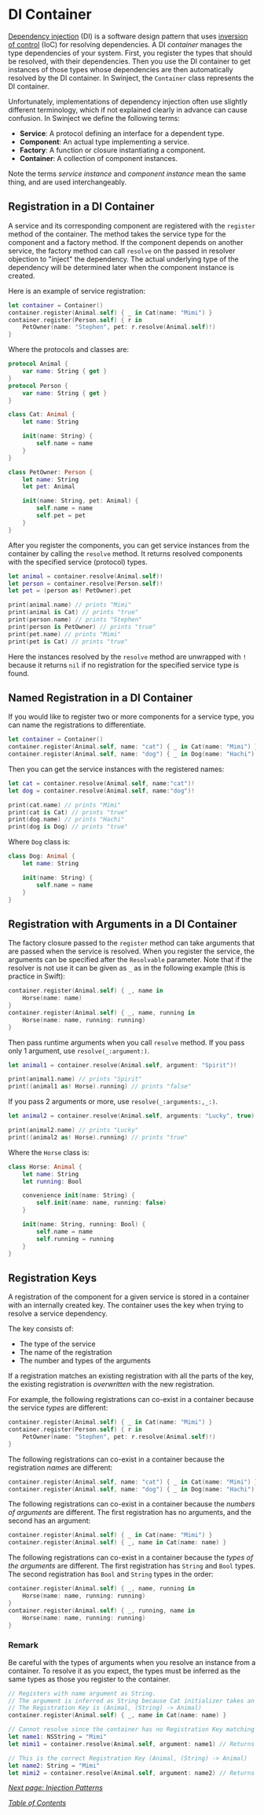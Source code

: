 # DI Container

[Dependency injection](https://en.wikipedia.org/wiki/Dependency_injection) (DI) is a software design pattern that uses [inversion of control](https://en.wikipedia.org/wiki/Inversion_of_control) (IoC) for resolving dependencies. A DI _container_ manages the type dependencies of your system. First, you register the  types that should be resolved, with their dependencies. Then you use the DI container to get instances of those types whose dependencies are then automatically resolved by the DI container. In Swinject, the `Container` class represents the DI container.

Unfortunately, implementations of dependency injection often use slightly different terminology, which if not explained clearly in advance can cause confusion. In Swinject we define the following terms:

* **Service**: A protocol defining an interface for a dependent type.
* **Component**: An actual type implementing a service.
* **Factory**: A function or closure instantiating a component.
* **Container**: A collection of component instances.

Note the terms _service instance_ and _component instance_ mean the same thing, and are used interchangeably.

## Registration in a DI Container

A service and its corresponding component are registered with the `register` method of the container. The method takes the service type for the component and a factory method. If the component depends on another service, the factory method can call `resolve` on the passed in resolver objection to "inject" the dependency. The actual underlying type of the dependency will be determined later when the component instance is created.

Here is an example of service registration:

```swift
let container = Container()
container.register(Animal.self) { _ in Cat(name: "Mimi") }
container.register(Person.self) { r in
    PetOwner(name: "Stephen", pet: r.resolve(Animal.self)!)
}
```

Where the protocols and classes are:

```swift
protocol Animal {
    var name: String { get }
}
protocol Person {
    var name: String { get }
}

class Cat: Animal {
    let name: String

    init(name: String) {
        self.name = name
    }
}

class PetOwner: Person {
    let name: String
    let pet: Animal

    init(name: String, pet: Animal) {
        self.name = name
        self.pet = pet
    }
}
```

After you register the components, you can get service instances from the container by calling the `resolve` method. It returns resolved components with the specified service (protocol) types.

```swift
let animal = container.resolve(Animal.self)!
let person = container.resolve(Person.self)!
let pet = (person as! PetOwner).pet

print(animal.name) // prints "Mimi"
print(animal is Cat) // prints "true"
print(person.name) // prints "Stephen"
print(person is PetOwner) // prints "true"
print(pet.name) // prints "Mimi"
print(pet is Cat) // prints "true"
```

Here the instances resolved by the `resolve` method are unwrapped with `!` because it returns `nil` if no registration for the specified service type is found.

## Named Registration in a DI Container

If you would like to register two or more components for a service type, you can name the registrations to differentiate.

```swift
let container = Container()
container.register(Animal.self, name: "cat") { _ in Cat(name: "Mimi") }
container.register(Animal.self, name: "dog") { _ in Dog(name: "Hachi") }
```

Then you can get the service instances with the registered names:

```swift
let cat = container.resolve(Animal.self, name:"cat")!
let dog = container.resolve(Animal.self, name:"dog")!

print(cat.name) // prints "Mimi"
print(cat is Cat) // prints "true"
print(dog.name) // prints "Hachi"
print(dog is Dog) // prints "true"
```

Where `Dog` class is:

```swift
class Dog: Animal {
    let name: String

    init(name: String) {
        self.name = name
    }
}
```

## Registration with Arguments in a DI Container

The factory closure passed to the `register` method can take arguments that are passed when the service is resolved. When you register the service, the arguments can be specified after the `Resolvable` parameter. Note that if the resolver is not use it can be given as `_` as in the following example (this is practice in  Swift):

```swift
container.register(Animal.self) { _, name in
    Horse(name: name)
}
container.register(Animal.self) { _, name, running in
    Horse(name: name, running: running)
}
```

Then pass runtime arguments when you call `resolve` method. If you pass only 1 argument, use `resolve(_:argument:)`.

```swift
let animal1 = container.resolve(Animal.self, argument: "Spirit")!

print(animal1.name) // prints "Spirit"
print((animal1 as! Horse).running) // prints "false"
```

If you pass 2 arguments or more, use `resolve(_:arguments:,_:)`.

```swift
let animal2 = container.resolve(Animal.self, arguments: "Lucky", true)!

print(animal2.name) // prints "Lucky"
print((animal2 as! Horse).running) // prints "true"
```

Where the `Horse` class is:

```swift
class Horse: Animal {
    let name: String
    let running: Bool

    convenience init(name: String) {
        self.init(name: name, running: false)
    }

    init(name: String, running: Bool) {
        self.name = name
        self.running = running
    }
}
```

## Registration Keys

A registration of the component for a given service is stored in a container with an internally created key. The container uses the key when trying to resolve a service dependency.

The key consists of:

* The type of the service
* The name of the registration
* The number and types of the arguments

If a registration matches an existing registration with all the parts of the key, the existing registration is _overwritten_ with the new registration.

For example, the following registrations can co-exist in a container because the service _types_ are different:

```swift
container.register(Animal.self) { _ in Cat(name: "Mimi") }
container.register(Person.self) { r in
    PetOwner(name: "Stephen", pet: r.resolve(Animal.self)!)
}
```

The following registrations can co-exist in a container because the registration _names_ are different:

```swift
container.register(Animal.self, name: "cat") { _ in Cat(name: "Mimi") }
container.register(Animal.self, name: "dog") { _ in Dog(name: "Hachi") }
```

The following registrations can co-exist in a container because the _numbers of arguments_ are different. The first registration has no arguments, and the second has an argument:

```swift
container.register(Animal.self) { _ in Cat(name: "Mimi") }
container.register(Animal.self) { _, name in Cat(name: name) }
```

The following registrations can co-exist in a container because the _types of the arguments_ are different. The first registration has `String` and `Bool` types. The second registration has `Bool` and `String` types in the order:

```swift
container.register(Animal.self) { _, name, running in
    Horse(name: name, running: running)
}
container.register(Animal.self) { _, running, name in
    Horse(name: name, running: running)
}
```

### Remark

Be careful with the types of arguments when you resolve an instance from a container. To resolve it as you expect, the types must be inferred as the same types as those you register to the container.

```swift
// Registers with name argument as String.
// The argument is inferred as String because Cat initializer takes an argument as String.
// The Registration Key is (Animal, (String) -> Animal)
container.register(Animal.self) { _, name in Cat(name: name) }

// Cannot resolve since the container has no Registration Key matching (Animal, (NSString) -> Animal)
let name1: NSString = "Mimi"
let mimi1 = container.resolve(Animal.self, argument: name1) // Returns nil.

// This is the correct Registration Key (Animal, (String) -> Animal)
let name2: String = "Mimi"
let mimi2 = container.resolve(Animal.self, argument: name2) // Returns a Cat instance.
```

_[Next page: Injection Patterns](InjectionPatterns.md)_

_[Table of Contents](README.md)_
